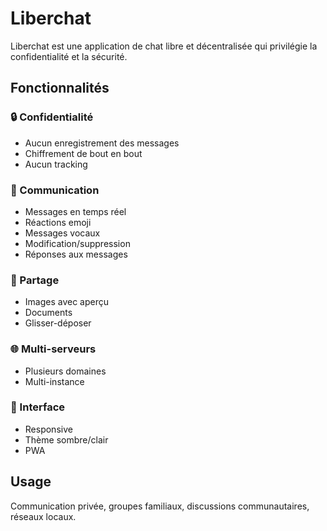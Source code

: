 # Liberchat

Liberchat est une application de chat libre et décentralisée qui privilégie la confidentialité et la sécurité.

## Fonctionnalités

### 🔒 Confidentialité
- Aucun enregistrement des messages
- Chiffrement de bout en bout
- Aucun tracking

### 💬 Communication
- Messages en temps réel
- Réactions emoji
- Messages vocaux
- Modification/suppression
- Réponses aux messages

### 📁 Partage
- Images avec aperçu
- Documents
- Glisser-déposer

### 🌐 Multi-serveurs
- Plusieurs domaines
- Multi-instance

### 📱 Interface
- Responsive
- Thème sombre/clair
- PWA


## Usage

Communication privée, groupes familiaux, discussions communautaires, réseaux locaux.
